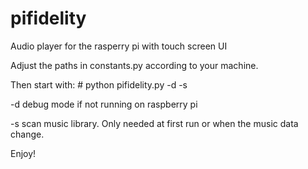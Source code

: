 # pifidelity
Audio player for the rasperry pi with touch screen UI

Adjust the paths in constants.py according to your machine.

Then start with: # python pifidelity.py -d -s

-d debug mode if not running on raspberry pi

-s scan music library. Only needed at first run or when the music data change.

Enjoy!
